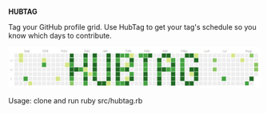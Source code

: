 **HUBTAG**

Tag your GitHub profile grid. Use HubTag to get your tag's schedule so you know which days to contribute.

![hubtag](./resources/hubtag.png)


Usage: clone and run ruby src/hubtag.rb